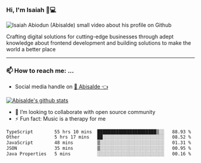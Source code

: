 ### Hi, I'm Isaiah 🌻💻

<img src="https://res.cloudinary.com/abisalde/image/upload/c_scale,h_311,w_816/v1616039512/Abisalde_github.gif" alt="Isaiah Abiodun (Abisalde) small video about his profile on Github">

Crafting digital solutions for cutting-edge businesses through adept knowledge about frontend development and building solutions to make the world a better place
<hr>

### 📫 How to reach me: ...
- Social media handle on <a href="https://twitter.com/abisalde">🔔  Abisalde   👈</a>


[![Abisalde's github stats](https://github-readme-stats.vercel.app/api?username=abisalde)](https://github.com/abisalde/github-readme-stats)

- 👯 I’m looking to collaborate with open source community
- ⚡ Fun fact: Music is a therapy for me


<!--
**abisalde/Abisalde** is a ✨ _special_ ✨ repository because its `README.md` (this file) appears on your GitHub profile.

Here are some ideas to get you started:


- 👯 I’m looking to collaborate with open source community
- 🤔 I’m looking for help with ...
- 💬 Ask me about ...
- 📫 How to reach me: ...
- 😄 Pronouns: ...
- ⚡ Fun fact: ...
-->

<!--START_SECTION:waka-->

```txt
TypeScript        55 hrs 10 mins  ██████████████████████▒░░   88.93 %
Other             5 hrs 17 mins   ██░░░░░░░░░░░░░░░░░░░░░░░   08.52 %
JavaScript        48 mins         ▒░░░░░░░░░░░░░░░░░░░░░░░░   01.31 %
JSON              35 mins         ▒░░░░░░░░░░░░░░░░░░░░░░░░   00.95 %
Java Properties   5 mins          ░░░░░░░░░░░░░░░░░░░░░░░░░   00.16 %
```

<!--END_SECTION:waka-->

